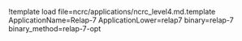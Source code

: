 !template load file=ncrc/applications/ncrc_level4.md.template ApplicationName=Relap-7 ApplicationLower=relap7 binary=relap-7 binary_method=relap-7-opt
